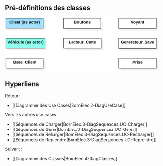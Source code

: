 
## Pré-définitions des classes

![](/assets/images/PreDefClasses.png)

## Hyperliens
 
Retour :
- [[Diagramme des Use Cases|BornElec.2-DiagUseCase]]

Vers les autres use cases :
- [[Séquences de Charger|BornElec.3-DiagSequences.UC-Charger]]
- [[Séquences de Gerer|BornElec.3-DiagSequences.UC-Gerer]]
- [[Séquences de Reharger|BornElec.3-DiagSequences.UC-Recharger]]
- [[Séquences de Reprendre|BornElec.3-DiagSequences.UC-Reprendre]]

Suivant : 
- [[Diagramme des Classes|BornElec.4-DiagClasses]]
